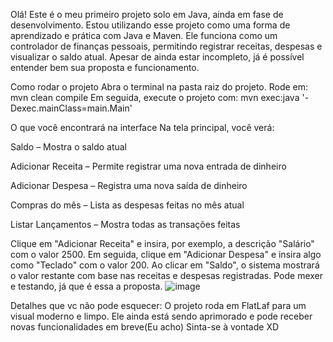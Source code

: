 Olá! Este é o meu primeiro projeto solo em Java, ainda em fase de desenvolvimento. Estou utilizando esse projeto como uma forma de aprendizado e prática com Java e Maven.
Ele funciona como um controlador de finanças pessoais, permitindo registrar receitas, despesas e visualizar o saldo atual. Apesar de ainda estar incompleto, já é possível entender bem sua proposta e funcionamento.

Como rodar o projeto
Abra o terminal na pasta raiz do projeto.
Rode em:
mvn clean compile
Em seguida, execute o projeto com:
mvn exec:java '-Dexec.mainClass=main.Main'

O que você encontrará na interface
Na tela principal, você verá:

Saldo – Mostra o saldo atual

Adicionar Receita – Permite registrar uma nova entrada de dinheiro

Adicionar Despesa – Registra uma nova saída de dinheiro

Compras do mês – Lista as despesas feitas no mês atual

Listar Lançamentos – Mostra todas as transações feitas

Clique em "Adicionar Receita" e insira, por exemplo, a descrição "Salário" com o valor 2500.
Em seguida, clique em "Adicionar Despesa" e insira algo como "Teclado" com o valor 200.
Ao clicar em "Saldo", o sistema mostrará o valor restante com base nas receitas e despesas registradas.
Pode mexer e testando, já que é essa a proposta.
![image](https://github.com/user-attachments/assets/f5a76466-28cb-41ac-a14f-589c72d7bd0a)


Detalhes que vc não pode esquecer:
O projeto roda em FlatLaf para um visual moderno e limpo.
Ele ainda está sendo aprimorado e pode receber novas funcionalidades em breve(Eu acho)
Sinta-se à vontade XD

